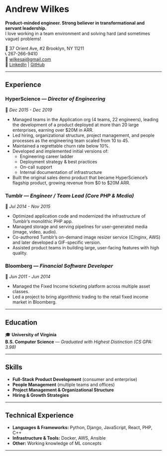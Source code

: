 # Andrew Wilkes

**Product-minded engineer. Strong believer in transformational and servant leadership.**  
I love working in a team environment and solving hard (and sometimes vague) problems!

📍 37 Orient Ave, #2 Brooklyn, NY 11211  
📞 267-266-9410  
📧 [wilkesaj@gmail.com](mailto:wilkesaj@gmail.com)  
🔗 [LinkedIn](https://www.linkedin.com/in/ajwilkes/) | [GitHub](https://github.com/wilkesybear)  

---

## Experience

### **HyperScience** — *Director of Engineering*  
📅 *Dec 2015 - Dec 2019*  
- Managed teams in the Application org (4 teams, 22 engineers), leading the development of a product deployed at more than 20 large enterprises, earning over $20M in ARR.
- Led hiring, organizational structure, project management, and people processes as the engineering team scaled from 10 to 45.
- Maintained a regrettable churn rate below 10%.
- Developed and implemented initial versions of:
  - Engineering career ladder
  - Deployment strategy & best practices
  - On-call support
  - Internal documentation of infrastructure
- Built the original sales demo product that became HyperScience’s flagship product, growing revenue from $0 to $20M ARR.

### **Tumblr** — *Engineer / Team Lead (Core PHP & Media)*  
📅 *Jul 2014 - Nov 2015*  
- Optimized application code and modernized the infrastructure of Tumblr’s monolithic PHP app.
- Managed storage and serving pipelines for user-generated media (image, video, audio).
- Co-authored Tumblr’s on-demand image resizer service (C/nginx, AWS) and later developed a GIF-specific version.
- Assisted product teams in building large, user-facing features with high quality.

### **Bloomberg** — *Financial Software Developer*  
📅 *Jun 2011 - Jun 2014*  
- Managed the Fixed Income ticketing platform across multiple asset classes.
- Led a project to bring algorithmic trading to the retail fixed income market in Bloomberg.

---

## Education

🎓 **University of Virginia**  
**B.S. Computer Science** — *Graduated with Highest Distinction (CS GPA: 3.98)*

---

## Skills

- **Full-Stack Product Development** (consumer and enterprise)
- **People Management** (multiple teams and offices)
- **Project Management & Organizational Structure**
- **Hiring & Growth Strategies**

---

## Technical Experience

- **Languages & Frameworks:** Python, Django, JavaScript, React, PHP, C++
- **Infrastructure & Tools:** Docker, AWS, Ansible
- **Other:** Working knowledge of ML concepts

---
